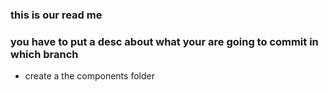 ### this is our read me

### you have to put a desc about what your are going to commit in which branch

- create a the components folder
